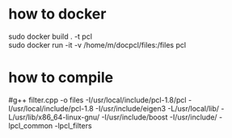 # how to docker 

sudo docker build . -t pcl  
sudo docker run -it -v /home/m/docpcl/files:/files pcl  



# how to compile

#g++ filter.cpp -o files -I/usr/local/include/pcl-1.8/pcl -I/usr/local/include/pcl-1.8 -I/usr/include/eigen3 -L/usr/local/lib/ -L/usr/lib/x86_64-linux-gnu/ -I/usr/include/boost -I/usr/include/ -lpcl_common -lpcl_filters